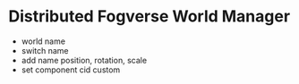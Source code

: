 # Distributed Fogverse World Manager
- world name 
- switch name
- add name position, rotation, scale
- set component cid custom